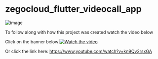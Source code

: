 # zegocloud_flutter_videocall_app

![image](https://github.com/apoorvpandey0/zegocloud_flutter_videocall_app/assets/32810722/fec5039a-bf36-442d-830f-063d1bf3d980)


To follow along with how this project was created watch the video below

Click on the banner below
[![Watch the video](https://img.youtube.com/vi/OlDtQBdZf2w/maxresdefault.jpg)](https://www.youtube.com/watch?v=OlDtQBdZf2w)

Or click the link here: https://www.youtube.com/watch?v=kn9Qv2rsxGA
